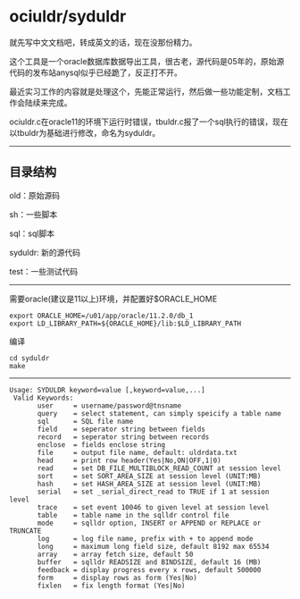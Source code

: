 ociuldr/syduldr
=======
就先写中文文档吧，转成英文的话，现在没那份精力。

这个工具是一个oracle数据库数据导出工具，很古老，源代码是05年的，原始源代码的发布站anysql似乎已经跪了，反正打不开。

最近实习工作的内容就是处理这个，先能正常运行，然后做一些功能定制，文档工作会陆续来完成。

ociuldr.c在oracle11的环境下运行时错误，tbuldr.c报了一个sql执行的错误，现在以tbuldr为基础进行修改，命名为syduldr。

----
## 目录结构
old：原始源码

sh：一些脚本

sql：sql脚本

syduldr: 新的源代码

test：一些测试代码

----

需要oracle(建议是11以上)环境，并配置好$ORACLE_HOME

```
export ORACLE_HOME=/u01/app/oracle/11.2.0/db_1
export LD_LIBRARY_PATH=${ORACLE_HOME}/lib:$LD_LIBRARY_PATH
```
编译

```
cd syduldr
make
```

---

    Usage: SYDULDR keyword=value [,keyword=value,...]
     Valid Keywords:
           user     = username/password@tnsname
           query    = select statement, can simply speicify a table name
           sql      = SQL file name
           field    = seperator string between fields
           record   = seperator string between records
           enclose  = fields enclose string
           file     = output file name, default: uldrdata.txt
           head     = print row header(Yes|No,ON|OFF,1|0)
           read     = set DB_FILE_MULTIBLOCK_READ_COUNT at session level
           sort     = set SORT_AREA_SIZE at session level (UNIT:MB) 
           hash     = set HASH_AREA_SIZE at session level (UNIT:MB) 
           serial   = set _serial_direct_read to TRUE if 1 at session level
           trace    = set event 10046 to given level at session level
           table    = table name in the sqlldr control file
           mode     = sqlldr option, INSERT or APPEND or REPLACE or TRUNCATE 
           log      = log file name, prefix with + to append mode
           long     = maximum long field size, default 8192 max 65534
           array    = array fetch size, default 50
           buffer   = sqlldr READSIZE and BINDSIZE, default 16 (MB)
           feedback = display progress every x rows, default 500000
           form     = display rows as form (Yes|No)
           fixlen   = fix length format (Yes|No)